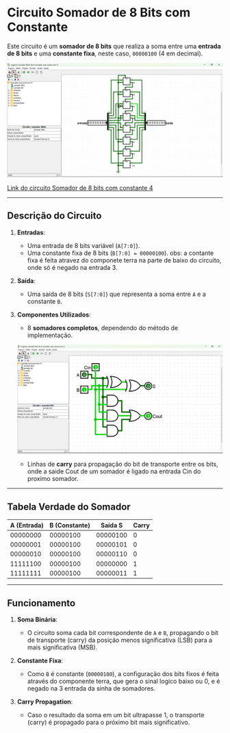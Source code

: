# Circuito Somador de 8 Bits com Constante

Este circuito é um **somador de 8 bits** que realiza a soma entre uma **entrada de 8 bits** e uma **constante fixa**, neste caso, `00000100` (4 em decimal).

![Somador 8 bits com contante 00000100](./Imagens/SOMADOR_8_BITS.png)

[Link do circuito Somador de 8 bits com constante 4](./4-somador-que-soma-com-4.circ)

---

## **Descrição do Circuito**

1. **Entradas**:
   - Uma entrada de 8 bits variável (`A[7:0]`).
   - Uma constante fixa de 8 bits (`B[7:0] = 00000100`).
   obs: a contante fixa é feita atravez do componete terra na parte de baixo do circuito, onde só é negado na entrada 3.

2. **Saída**:
   - Uma saída de 8 bits (`S[7:0]`) que representa a soma entre `A` e a constante `B`.

3. **Componentes Utilizados**:
   - 8 **somadores completos**, dependendo do método de implementação.

   ![somador Completo](./Imagens/SOMADOR_1_BIT.png)

   - Linhas de **carry** para propagação do bit de transporte entre os bits, onde a saide Cout de um somador é ligado na entrada Cin do proximo somador.

---

## **Tabela Verdade do Somador**

| A (Entrada) | B (Constante) | Saída S | Carry |
|-------------|---------------|---------|-------|
| 00000000    | 00000100      | 00000100 |   0   |
| 00000001    | 00000100      | 00000101 |   0   |
| 00000010    | 00000100      | 00000110 |   0   |
| 11111100    | 00000100      | 00000000 |   1   |
| 11111111    | 00000100      | 00000011 |   1   |

---

## **Funcionamento**

1. **Soma Binária**:
   - O circuito soma cada bit correspondente de `A` e `B`, propagando o bit de transporte (carry) da posição menos significativa (LSB) para a mais significativa (MSB).

2. **Constante Fixa**:
   - Como `B` é constante (`00000100`), a configuração dos bits fixos é feita através do componente terra, que gera o sinal logico baixo ou 0, e é negado na 3 entrada da sinha de somadores.

3. **Carry Propagation**:
   - Caso o resultado da soma em um bit ultrapasse 1, o transporte (carry) é propagado para o próximo bit mais significativo.



